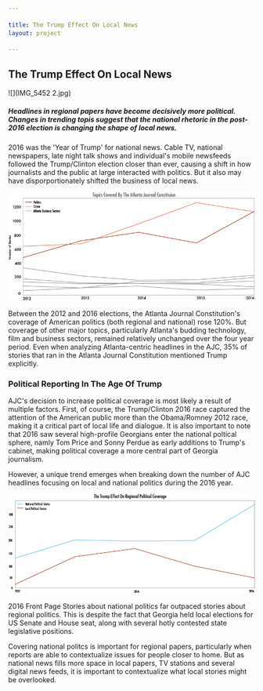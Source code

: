 ```yaml
---

title: The Trump Effect On Local News
layout: project

---
```


## The Trump Effect On Local News

![](IMG_5452 2.jpg)

##### Headlines in regional papers have become decisively more political. Changes in trending topis suggest that the national rhetoric in the post-2016 election is changing the shape of local news. 

2016 was the 'Year of Trump' for national news. Cable TV, national newspapers, late night talk shows and individual's mobile newsfeeds followed the Trump/Clinton election closer than ever, causing a shift in how journalists and the public at large interacted with politics. But it also may have disporportionately shifted the business of local news.

![](newWhatiscoveredAJC.png)

Between the 2012 and 2016 elections, the Atlanta Journal Constitution's coverage of American politics (both regional and national) rose 120%. But coverage of other major topics, particularly Atlanta's budding technology, film and business sectors, remained relatively unchanged over the four year period. Even when analyzing Atlanta-centric headlines in the AJC, 35% of stories that ran in the Atlanta Journal Constitution mentioned Trump explicitly. 

### Political Reporting In The Age Of Trump 

AJC's decision to increase political coverage is most likely a result of multiple factors. First, of course, the Trump/Clinton 2016 race captured the attention of the American public more than the Obama/Romney 2012 race, making it a critical part of local life and dialogue. It is also important to note that 2016 saw several high-profile Georgians enter the national poltical sphere, namly Tom Price and Sonny Perdue as early additions to Trump's cabinet, making political coverage a more central part of Georgia journalism.

However, a unique trend emerges when breaking down the number of AJC headlines focusing on local and national politics during the 2016 year. 

![](secondgraphicexport.png) 

2016 Front Page Stories about national politics far outpaced stories about regional politics. This is despite the fact that Georgia held local elections for US Senate and House seat, along with several hotly contested state legislative positions. 

Covering national politcs is important for regional papers, particularly when reports are able to contextualize issues for people closer to home. But as national news fills more space in local papers, TV stations and several digital news feeds, it is important to contextualize what local stories might be overlooked.
